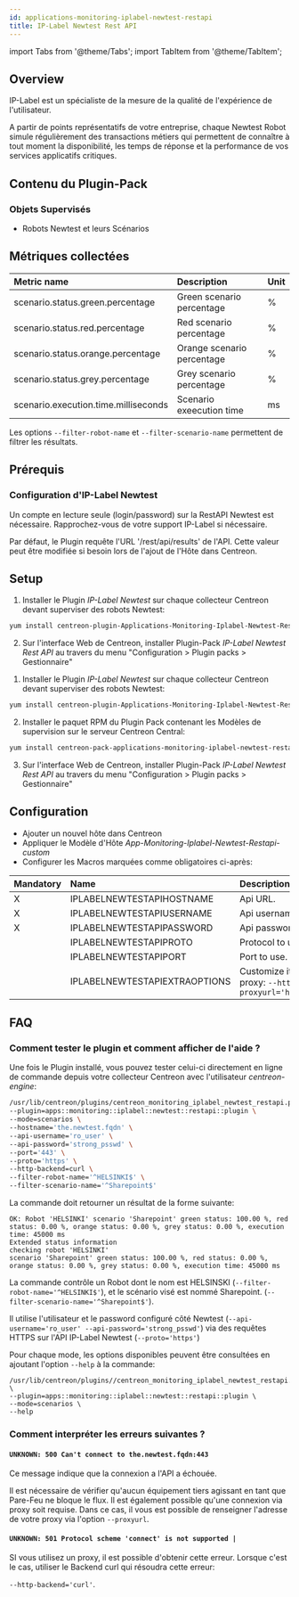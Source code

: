 ```yaml
---
id: applications-monitoring-iplabel-newtest-restapi
title: IP-Label Newtest Rest API
---
```

import Tabs from '@theme/Tabs';
import TabItem from '@theme/TabItem';


## Overview

IP-Label est un spécialiste de la mesure de la qualité de l'expérience de l'utilisateur.

A partir de points représentatifs de votre entreprise, chaque Newtest Robot simule régulièrement des transactions métiers qui permettent de connaître à tout moment la disponibilité, les temps de réponse et la performance de vos services applicatifs critiques.

## Contenu du Plugin-Pack

### Objets Supervisés

* Robots Newtest et leurs Scénarios

## Métriques collectées

<Tabs groupId="operating-systems">
<TabItem value="Scenario" label="Scenario">

| Metric name                              | Description                | Unit |
| :--------------------------------------- | :------------------------- | :----|
| scenario.status.green.percentage         | Green scenario percentage  |   %  |
| scenario.status.red.percentage           | Red scenario percentage    |   %  |
| scenario.status.orange.percentage        | Orange scenario percentage |   %  |
| scenario.status.grey.percentage          | Grey scenario percentage   |   %  |
| scenario.execution.time.milliseconds     | Scenario exeecution time   |   ms |

Les options  ```--filter-robot-name``` et  ```--filter-scenario-name``` permettent de filtrer les résultats.

</TabItem>
</Tabs>

## Prérequis

### Configuration d'IP-Label Newtest

Un compte en lecture seule (login/password) sur la RestAPI Newtest est nécessaire. Rapprochez-vous de votre support IP-Label
si nécessaire.

Par défaut, le Plugin requête l'URL '/rest/api/results' de l'API. Cette valeur peut être modifiée si besoin
lors de l'ajout de l'Hôte dans Centreon.

## Setup

<Tabs groupId="operating-systems">
<TabItem value="online" label="Online License">

1. Installer le Plugin *IP-Label Newtest* sur chaque collecteur Centreon devant superviser des robots Newtest:

```bash
yum install centreon-plugin-Applications-Monitoring-Iplabel-Newtest-Restapi
```

2. Sur l'interface Web de Centreon, installer Plugin-Pack *IP-Label Newtest Rest API* au travers du menu "Configuration > Plugin packs > Gestionnaire"

</TabItem>
<TabItem value="offline" label="Offline License">

1. Installer le Plugin *IP-Label Newtest* sur chaque collecteur Centreon devant superviser des robots Newtest:

```bash
yum install centreon-plugin-Applications-Monitoring-Iplabel-Newtest-Restapi
```

2. Installer le paquet RPM du Plugin Pack contenant les Modèles de supervision sur le serveur Centreon Central:

```bash
yum install centreon-pack-applications-monitoring-iplabel-newtest-restapi
```

3. Sur l'interface Web de Centreon, installer Plugin-Pack *IP-Label Newtest Rest API* au travers du menu "Configuration > Plugin packs > Gestionnaire"

</TabItem>
</Tabs>

## Configuration

* Ajouter un nouvel hôte dans Centreon
* Appliquer le Modèle d'Hôte *App-Monitoring-Iplabel-Newtest-Restapi-custom*
* Configurer les Macros marquées comme obligatoires ci-après:

| Mandatory   | Name                             | Description                                                                                                              |
| :---------- | :------------------------------- | :----------------------------------------------------------------------------------------------------------------------- |
| X           | IPLABELNEWTESTAPIHOSTNAME        | Api URL.                                                                                                                 |
| X           | IPLABELNEWTESTAPIUSERNAME        | Api username                                                                                                             |
| X           | IPLABELNEWTESTAPIPASSWORD        | Api password                                                                                                             |
|             | IPLABELNEWTESTAPIPROTO           | Protocol to use. Default: 'https'                                                                                        |
|             | IPLABELNEWTESTAPIPORT            | Port to use. Default: ```443```                                                                                          |
|             | IPLABELNEWTESTAPIEXTRAOPTIONS    | Customize it with your own if needed. E.g. proxy: ```--http-backend=curl --proxyurl='https://proxy.mycompany:3128'```    |

## FAQ

### Comment tester le plugin et comment afficher de l'aide ?

Une fois le Plugin installé, vous pouvez tester celui-ci directement en ligne de commande depuis votre collecteur Centreon avec l'utilisateur *centreon-engine*:

```bash
/usr/lib/centreon/plugins/centreon_monitoring_iplabel_newtest_restapi.pl \
--plugin=apps::monitoring::iplabel::newtest::restapi::plugin \
--mode=scenarios \
--hostname='the.newtest.fqdn' \
--api-username='ro_user' \
--api-password='strong_psswd' \
--port='443' \
--proto='https' \
--http-backend=curl \
--filter-robot-name='^HELSINKI$' \
--filter-scenario-name='^Sharepoint$'
```

La commande doit retourner un résultat de la forme suivante:

```
OK: Robot 'HELSINKI' scenario 'Sharepoint' green status: 100.00 %, red status: 0.00 %, orange status: 0.00 %, grey status: 0.00 %, execution time: 45000 ms
Extended status information
checking robot 'HELSINKI'
scenario 'Sharepoint' green status: 100.00 %, red status: 0.00 %, orange status: 0.00 %, grey status: 0.00 %, execution time: 45000 ms
```

La commande contrôle un Robot dont le nom est HELSINSKI (```--filter-robot-name='^HELSINKI$'```), et le scénario visé est nommé Sharepoint. (```--filter-scenario-name='^Sharepoint$'```).

Il utilise l'utilisateur et le password configuré côté Newtest (```--api-username='ro_user' --api-password='strong_psswd'```) via des requêtes
HTTPS sur l'API IP-Label Newtest (```--proto='https'```)

Pour chaque mode, les options disponibles peuvent être consultées en ajoutant l'option ```--help``` à la commande:

```
/usr/lib/centreon/plugins//centreon_monitoring_iplabel_newtest_restapi.pl \
--plugin=apps::monitoring::iplabel::newtest::restapi::plugin \
--mode=scenarios \
--help
```

### Comment interpréter les erreurs suivantes ?

#### ```UNKNOWN: 500 Can't connect to the.newtest.fqdn:443```

Ce message indique que la connexion a l'API a échouée.

Il est nécessaire de vérifier qu'aucun équipement tiers agissant en tant que Pare-Feu ne bloque le flux. Il est également possible qu'une connexion via
proxy soit requise. Dans ce cas, il vous est possible de renseigner l'adresse de votre proxy via l'option ```--proxyurl```.

#### ```UNKNOWN: 501 Protocol scheme 'connect' is not supported |```

SI vous utilisez un proxy, il est possible d'obtenir cette erreur. Lorsque c'est le cas, utiliser le Backend curl qui résoudra cette erreur:

```--http-backend='curl'```.
